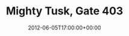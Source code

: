 ---
templateKey: event
guid: 08972cf1-6eab-11ea-99c5-002590d1d1b0
date: 2012-06-05T17:00:00+00:00
eventTime: '5pm'
title: Mighty Tusk, Gate 403
artist: Mighty Tusk
city: Toronto
venue: Gate 403
group: Tim Shia
guests: Neil Hendry, Rhonda Stakich, Drew Birston, Tim Shia
---